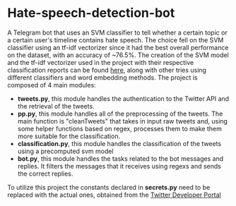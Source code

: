 # Hate-speech-detection-bot
A Telegram bot that uses an SVM classifier to tell whether a certain topic or a certain user's timeline contains hate speech. The choice fell on the SVM classifier using an tf-idf vectorizer since it had the best overall performance on the dataset, with an accuracy of ~76.5%. The creation of the SVM model and the tf-idf vectorizer used in the project with their respective classification reports can be found [here](https://colab.research.google.com/drive/1MX-40hylAMEqLjpaAB-CuqSKyKIzmvlA?usp=sharing), along with other tries using different classifiers and word embedding methods.
The project is composed of 4 main modules:

 * **tweets.py**, this module handles the authentication to the Twitter API and the retrieval of the tweets.
 * **pp.py**, this module handles all of the preprocessing of the tweets. The main function is "cleanTweets" that takes in input raw tweets and, using some helper functions based on regex, processes them to make them more suitable for the classification.
* **classification.py**, this module handles the classification of the tweets using a precomputed svm model
 * **bot.py**, this module handles the tasks related to the bot messages and replies. It filters the messages that it receives using regexs and sends the correct replies.
 
 To utilize this project the constants declared in **secrets.py** need to be replaced with the actual ones, obtained from the [Twitter Developer Portal](https://developer.twitter.com/en)
 
